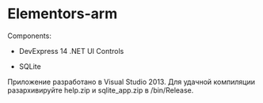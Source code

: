 # Elementors-arm

Components:

- DevExpress 14 .NET UI Controls

- SQLite

Приложение разработано в Visual Studio 2013. Для удачной компиляции разархивируйте help.zip и sqlite_app.zip в /bin/Release.